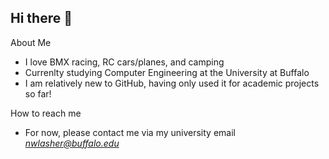 ## Hi there 👋

About Me

* I love BMX racing, RC cars/planes, and camping 
* Currenlty studying Computer Engineering at the University at Buffalo
* I am relatively new to GitHub, having only used it for academic projects so far!

How to reach me

* For now, please contact me via my university email *nwlasher@buffalo.edu*


<!--
**nwlasher/nwlasher** is a ✨ _special_ ✨ repository because its `README.md` (this file) appears on your GitHub profile.

Here are some ideas to get you started:

- 🔭 I’m currently working on ...
- 🌱 I’m currently learning ...
- 👯 I’m looking to collaborate on ...
- 🤔 I’m looking for help with ...
- 💬 Ask me about ...
- 📫 How to reach me: ...
- 😄 Pronouns: ...
- ⚡ Fun fact: ...
-->
